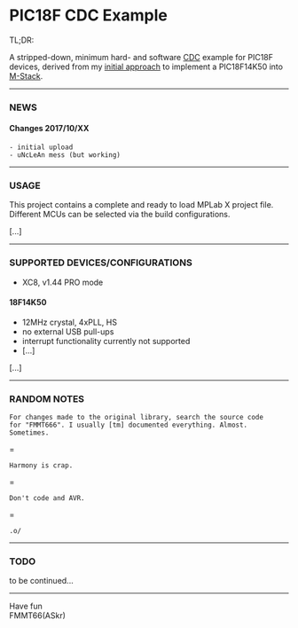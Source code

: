 PIC18F CDC Example
==================

TL;DR:

A stripped-down, minimum hard- and software [CDC][1] example for
PIC18F devices, derived from my [initial approach][3] to implement a PIC18F14K50 into [M-Stack][2].

---
### NEWS

#### Changes 2017/10/XX

    - initial upload
    - uNcLeAn mess (but working)

---
### USAGE

This project contains a complete and ready to load MPLab X project file.  
Different MCUs can be selected via the build configurations.

[...]

---
### SUPPORTED DEVICES/CONFIGURATIONS

 - XC8, v1.44 PRO mode

#### 18F14K50

  - 12MHz crystal, 4xPLL, HS
  - no external USB pull-ups
  - interrupt functionality currently not supported
  - [...]

[...]


---
### RANDOM NOTES

    For changes made to the original library, search the source code
    for "FMMT666". I usually [tm] documented everything. Almost. Sometimes.

=

    Harmony is crap.

=

    Don't code and AVR.

=

    .o/


---
### TODO

to be continued...


---
Have fun  
FMMT66(ASkr)


[1]: https://en.wikipedia.org/wiki/USB_communications_device_class
[2]: http://www.signal11.us/oss/m-stack
[3]: https://github.com/FMMT666/m-stack
